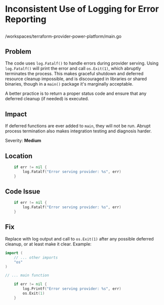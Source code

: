 # Inconsistent Use of Logging for Error Reporting

##

/workspaces/terraform-provider-power-platform/main.go

## Problem

The code uses `log.Fatalf()` to handle errors during provider serving. Using `log.Fatalf()` will print the error and call `os.Exit(1)`, which abruptly terminates the process. This makes graceful shutdown and deferred resource cleanup impossible, and is discouraged in libraries or shared binaries, though in a `main()` package it's marginally acceptable.

A better practice is to return a proper status code and ensure that any deferred cleanup (if needed) is executed.

## Impact

If deferred functions are ever added to `main`, they will not be run. Abrupt process termination also makes integration testing and diagnosis harder.

Severity: **Medium**

## Location

```go
	if err != nil {
		log.Fatalf("Error serving provider: %s", err)
	}
```

## Code Issue

```go
	if err != nil {
		log.Fatalf("Error serving provider: %s", err)
	}
```

## Fix

Replace with log output and call to `os.Exit(1)` after any possible deferred cleanup, or at least make it clear. Example:

```go
import (
	// ... other imports
	"os"
)

// ... main function

	if err != nil {
		log.Printf("Error serving provider: %s", err)
		os.Exit(1)
	}
```
